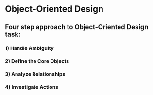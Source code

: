 # Object-Oriented Design

## Four step approach to Object-Oriented Design task:

### 1) Handle Ambiguity

### 2) Define the Core Objects

### 3) Analyze Relationships

### 4) Investigate Actions

